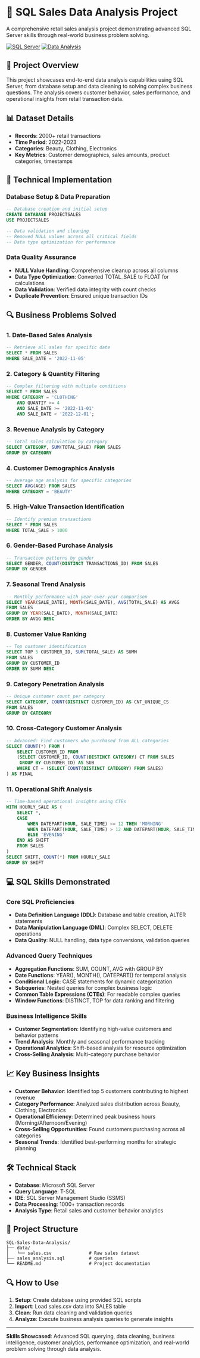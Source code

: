 # 🛒 SQL Sales Data Analysis Project

A comprehensive retail sales analysis project demonstrating advanced SQL Server skills through real-world business problem solving.

[![SQL Server](https://img.shields.io/badge/SQL%20Server-T--SQL-blue.svg)](https://www.microsoft.com/en-us/sql-server/)
[![Data Analysis](https://img.shields.io/badge/Data%20Analysis-Advanced-green.svg)](https://github.com/SharanPai21)

## 🎯 Project Overview

This project showcases end-to-end data analysis capabilities using SQL Server, from database setup and data cleaning to solving complex business questions. The analysis covers customer behavior, sales performance, and operational insights from retail transaction data.

## 📊 Dataset Details
- **Records**: 2000+ retail transactions
- **Time Period**: 2022-2023
- **Categories**: Beauty, Clothing, Electronics
- **Key Metrics**: Customer demographics, sales amounts, product categories, timestamps

## 🔧 Technical Implementation

### Database Setup & Data Preparation
```sql
-- Database creation and initial setup
CREATE DATABASE PROJECTSALES
USE PROJECTSALES

-- Data validation and cleaning
-- Removed NULL values across all critical fields
-- Data type optimization for performance
```

### Data Quality Assurance
- **NULL Value Handling**: Comprehensive cleanup across all columns
- **Data Type Optimization**: Converted TOTAL_SALE to FLOAT for calculations
- **Data Validation**: Verified data integrity with count checks
- **Duplicate Prevention**: Ensured unique transaction IDs

## 🔍 Business Problems Solved

### 1. **Date-Based Sales Analysis**
```sql
-- Retrieve all sales for specific date
SELECT * FROM SALES 
WHERE SALE_DATE = '2022-11-05'
```

### 2. **Category & Quantity Filtering**
```sql
-- Complex filtering with multiple conditions
SELECT * FROM SALES 
WHERE CATEGORY = 'CLOTHING' 
    AND QUANTIY >= 4  
    AND SALE_DATE >= '2022-11-01'
    AND SALE_DATE < '2022-12-01';
```

### 3. **Revenue Analysis by Category**
```sql
-- Total sales calculation by category
SELECT CATEGORY, SUM(TOTAL_SALE) FROM SALES
GROUP BY CATEGORY
```

### 4. **Customer Demographics Analysis**
```sql
-- Average age analysis for specific categories
SELECT AVG(AGE) FROM SALES 
WHERE CATEGORY = 'BEAUTY'
```

### 5. **High-Value Transaction Identification**
```sql
-- Identify premium transactions
SELECT * FROM SALES
WHERE TOTAL_SALE > 1000
```

### 6. **Gender-Based Purchase Analysis**
```sql
-- Transaction patterns by gender
SELECT GENDER, COUNT(DISTINCT TRANSACTIONS_ID) FROM SALES
GROUP BY GENDER
```

### 7. **Seasonal Trend Analysis**
```sql
-- Monthly performance with year-over-year comparison
SELECT YEAR(SALE_DATE), MONTH(SALE_DATE), AVG(TOTAL_SALE) AS AVGG 
FROM SALES
GROUP BY YEAR(SALE_DATE), MONTH(SALE_DATE)
ORDER BY AVGG DESC
```

### 8. **Customer Value Ranking**
```sql
-- Top customer identification
SELECT TOP 5 CUSTOMER_ID, SUM(TOTAL_SALE) AS SUMM 
FROM SALES 
GROUP BY CUSTOMER_ID
ORDER BY SUMM DESC
```

### 9. **Category Penetration Analysis**
```sql
-- Unique customer count per category
SELECT CATEGORY, COUNT(DISTINCT CUSTOMER_ID) AS CNT_UNIQUE_CS
FROM SALES
GROUP BY CATEGORY
```

### 10. **Cross-Category Customer Analysis**
```sql
-- Advanced: Find customers who purchased from ALL categories
SELECT COUNT(*) FROM (
    SELECT CUSTOMER_ID FROM
    (SELECT CUSTOMER_ID, COUNT(DISTINCT CATEGORY) CT FROM SALES
     GROUP BY CUSTOMER_ID) AS SUB
    WHERE CT = (SELECT COUNT(DISTINCT CATEGORY) FROM SALES)
) AS FINAL
```

### 11. **Operational Shift Analysis**
```sql
-- Time-based operational insights using CTEs
WITH HOURLY_SALE AS (
    SELECT *,
    CASE 
        WHEN DATEPART(HOUR, SALE_TIME) <= 12 THEN 'MORNING'
        WHEN DATEPART(HOUR, SALE_TIME) > 12 AND DATEPART(HOUR, SALE_TIME) <= 17 THEN 'AFTERNOON'
        ELSE 'EVENING'
    END AS SHIFT
    FROM SALES
)
SELECT SHIFT, COUNT(*) FROM HOURLY_SALE 
GROUP BY SHIFT
```

## 💻 SQL Skills Demonstrated

### **Core SQL Proficiencies**
- **Data Definition Language (DDL)**: Database and table creation, ALTER statements
- **Data Manipulation Language (DML)**: Complex SELECT, DELETE operations
- **Data Quality**: NULL handling, data type conversions, validation queries

### **Advanced Query Techniques**
- **Aggregation Functions**: SUM, COUNT, AVG with GROUP BY
- **Date Functions**: YEAR(), MONTH(), DATEPART() for temporal analysis
- **Conditional Logic**: CASE statements for dynamic categorization
- **Subqueries**: Nested queries for complex business logic
- **Common Table Expressions (CTEs)**: For readable complex queries
- **Window Functions**: DISTINCT, TOP for data ranking and filtering

### **Business Intelligence Skills**
- **Customer Segmentation**: Identifying high-value customers and behavior patterns
- **Trend Analysis**: Monthly and seasonal performance tracking
- **Operational Analytics**: Shift-based analysis for resource optimization
- **Cross-Selling Analysis**: Multi-category purchase behavior

## 📈 Key Business Insights

- **Customer Behavior**: Identified top 5 customers contributing to highest revenue
- **Category Performance**: Analyzed sales distribution across Beauty, Clothing, Electronics
- **Operational Efficiency**: Determined peak business hours (Morning/Afternoon/Evening)
- **Cross-Selling Opportunities**: Found customers purchasing across all categories
- **Seasonal Trends**: Identified best-performing months for strategic planning

## 🛠 Technical Stack
- **Database**: Microsoft SQL Server
- **Query Language**: T-SQL
- **IDE**: SQL Server Management Studio (SSMS)
- **Data Processing**: 1000+ transaction records
- **Analysis Type**: Retail sales and customer behavior analytics

## 🚀 Project Structure
```
SQL-Sales-Data-Analysis/
├── data/
│   └── sales.csv              # Raw sales dataset
├── sales_analysis.sql         # queries
└── README.md                  # Project documentation
```

## 🔍 How to Use
1. **Setup**: Create database using provided SQL scripts
2. **Import**: Load sales.csv data into SALES table
3. **Clean**: Run data cleaning and validation queries
4. **Analyze**: Execute business analysis queries to generate insights

---

**Skills Showcased**: Advanced SQL querying, data cleaning, business intelligence, customer analytics, performance optimization, and real-world problem solving through data analysis.
